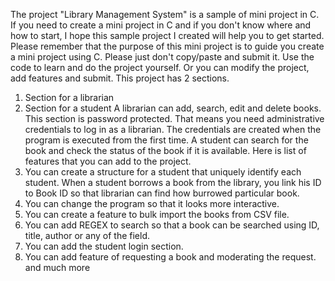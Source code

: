 The project "Library Management System" is a sample of mini project in C. If you need to create a mini project in C and if you don't know where and how to start,  I hope this sample project I created will help you to get started. Please remember that the purpose of this mini project is to guide you create a mini project using C. Please just don't copy/paste and submit it. Use the code to learn and do the project yourself. Or you can modify the project, add features and submit. This project has 2 sections.
1. Section for a librarian
2. Section for a student
A librarian can add, search, edit and delete books. This section is password protected. That means you need administrative credentials to log in as a librarian. The credentials are created when the program is executed from the first time. A student can search for the book and check the status of the book if it is available.
Here is list of features that you can add to the project.
1. You can create a structure for a student that uniquely identify each student. When a student borrows a book from the library, you link his ID to Book ID so that librarian can find how burrowed particular book. 
2. You can change the program so that it looks more interactive. 
3. You can create a feature to bulk import the books from CSV file. 
4. You can add REGEX to search so that a book can be searched using ID, title, author or any of the field.
5. You can add the student login section.
6. You can add feature of requesting a book and moderating the request. 
and much more
